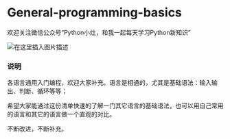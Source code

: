 # General-programming-basics

欢迎关注微信公众号“Python小灶，和我一起每天学习Python新知识”

![在这里插入图片描述](https://img-blog.csdnimg.cn/20200328210638482.png)

### 说明

各语言通用入门编程，欢迎大家补充。语言是相通的，尤其是基础语法：输入输出、判断、循环等等；

希望大家能通过这份清单快速的了解一门其它语言的基础语法，也可以用自己常用的语言和其它的语言做一个直观的对比。

不断改进，不断补充。
